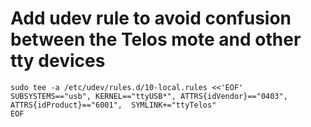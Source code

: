 # Add udev rule to avoid confusion between the Telos mote and other tty devices #

```
sudo tee -a /etc/udev/rules.d/10-local.rules <<'EOF'
SUBSYSTEMS=="usb", KERNEL=="ttyUSB*", ATTRS{idVendor}=="0403", ATTRS{idProduct}=="6001",  SYMLINK+="ttyTelos"
EOF
```